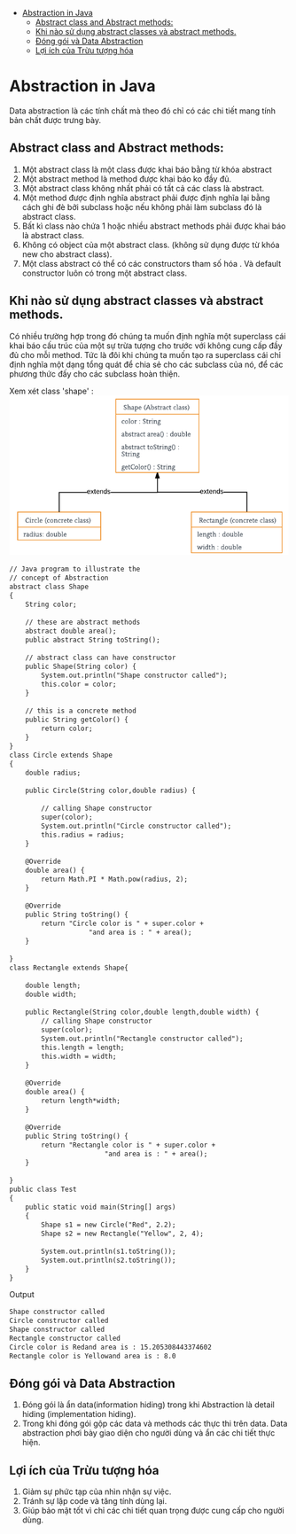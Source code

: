
- [Abstraction in Java](#abstraction-in-java)
  - [Abstract class and Abstract methods:](#abstract-class-and-abstract-methods)
  - [Khi nào sử dụng abstract classes và abstract methods.](#khi-nào-sử-dụng-abstract-classes-và-abstract-methods)
  - [Đóng gói và Data Abstraction](#Đóng-gói-và-data-abstraction)
  - [Lợi ích của Trừu tượng hóa](#lợi-ích-của-trừu-tượng-hóa)

# Abstraction in Java
Data abstraction là các tính chất mà theo đó chỉ có các chi tiết mang tính bản chất được trưng bày.

## Abstract class and Abstract methods:
1. Một abstract class là một class được khai báo bằng từ khóa abstract
2. Một abstract method là method được khai báo ko đầy đủ.
3. Một abstract class không nhất phải có tất cả các class là abstract.
4. Một method được định nghĩa abstract phải được định nghĩa lại bằng cách ghi đè bởi subclass hoặc nếu không phải làm subclass đó là abstract class.
5. Bất kì class nào chứa 1 hoặc nhiều abstract methods phải được khai báo là abstract class.
6. Không có object của một abstract class. (không sử dụng được từ khóa new cho abstract class).
7. Một class abstract có thể có các constructors tham số hóa . Và default constructor luôn có trong một abstract class.

## Khi nào sử dụng abstract classes và abstract methods.

Có nhiều trường hợp trong đó chúng ta muốn định nghĩa một superclass cái khai báo cấu trúc của một sự trừa tượng cho trước với không cung cấp đầy đủ cho mỗi method. Tức là đôi khi chúng ta muốn tạo ra superclass cái chỉ định nghĩa một dạng tổng quát để chia sẻ cho các subclass của nó, để các phương thức đấy cho các subclass hoàn thiện.

Xem xét class 'shape' :
![](img/Abstract-classes-and-methods-Page-1.png)
```
// Java program to illustrate the 
// concept of Abstraction 
abstract class Shape 
{ 
	String color; 
	
	// these are abstract methods 
	abstract double area(); 
	public abstract String toString(); 
	
	// abstract class can have constructor 
	public Shape(String color) { 
		System.out.println("Shape constructor called"); 
		this.color = color; 
	} 
	
	// this is a concrete method 
	public String getColor() { 
		return color; 
	} 
} 
class Circle extends Shape 
{ 
	double radius; 
	
	public Circle(String color,double radius) { 

		// calling Shape constructor 
		super(color); 
		System.out.println("Circle constructor called"); 
		this.radius = radius; 
	} 

	@Override
	double area() { 
		return Math.PI * Math.pow(radius, 2); 
	} 

	@Override
	public String toString() { 
		return "Circle color is " + super.color + 
					"and area is : " + area(); 
	} 
	
} 
class Rectangle extends Shape{ 

	double length; 
	double width; 
	
	public Rectangle(String color,double length,double width) { 
		// calling Shape constructor 
		super(color); 
		System.out.println("Rectangle constructor called"); 
		this.length = length; 
		this.width = width; 
	} 
	
	@Override
	double area() { 
		return length*width; 
	} 

	@Override
	public String toString() { 
		return "Rectangle color is " + super.color + 
						"and area is : " + area(); 
	} 

} 
public class Test 
{ 
	public static void main(String[] args) 
	{ 
		Shape s1 = new Circle("Red", 2.2); 
		Shape s2 = new Rectangle("Yellow", 2, 4); 
		
		System.out.println(s1.toString()); 
		System.out.println(s2.toString()); 
	} 
} 
```
Output
```
Shape constructor called
Circle constructor called
Shape constructor called
Rectangle constructor called
Circle color is Redand area is : 15.205308443374602
Rectangle color is Yellowand area is : 8.0
```
## Đóng gói và Data Abstraction
1. Đóng gói là ẩn data(information hiding) trong khi Abstraction là detail hiding (implementation hiding).
2. Trong khi đóng gói gộp các data và methods các thực thi trên data. Data abstraction phơi bày giao diện cho người dùng và ẩn các chi tiết thực hiện.

## Lợi ích của Trừu tượng hóa
1. Giảm sự phức tạp của nhìn nhận sự việc.
2. Tránh sự lặp code và tăng tính dùng lại.
3. Giúp bảo mật tốt vì chỉ các chi tiết quan trọng được cung cấp cho người dùng.